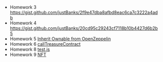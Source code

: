 - Homework 3  https://gist.github.com/justBanks/2f9e47dba8afbd8eac6ca7c3222a4adb  
- Homework 4  https://gist.github.com/justBanks/20cd95c29243cf7118b10b4427d6b2b5  
- Homework 5  [Inherit Ownable from OpenZeppelin](https://github.com/justBanks/Web3-Bootcamp-for-ETHDenver/blob/main/VolcanoCoin/contracts/VolcanoCoin.sol#L4)  
- Homework 6  [callTreasureContract](https://goerli.etherscan.io/tx/0xc664d64f8368b99871dac94ecda93367ab9402d6933849e012527713625413b3)
- Homework 8  [test.js](/VolcanoCoin/test/test.js)  
- Homework 9  [NFT](/VolcanoCoin/contracts/VolcanoNFT.sol)
